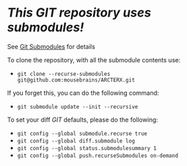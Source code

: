 # *This GIT repository uses submodules!*
See [Git Submodules](https://git-scm.com/book/en/v2/Git-Tools-Submodules) for details

To clone the repository, with all the submodule contents use:
- `git clone --recurse-submodules git@github.com:mousebrains/ARCTERX.git`

If you forget this, you can do the following command:
- `git submodule update --init --recursive`

To set your diff *GIT* defaults, please do the following:
- `git config --global submodule.recurse true`
- `git config --global diff.submodule log`
- `git config --global status.submodulesummary 1`
- `git config --global push.recurseSubmodules on-demand`
